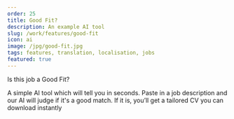 ```yaml
---
order: 25
title: Good Fit?
description: An example AI tool
slug: /work/features/good-fit
icon: ai
image: /jpg/good-fit.jpg
tags: features, translation, localisation, jobs
featured: true
---
```


Is this job a Good Fit?

A simple AI tool which will tell you in seconds. Paste in a job description and our AI will judge if it's a good match. If it is, you’ll get a tailored CV you can download instantly